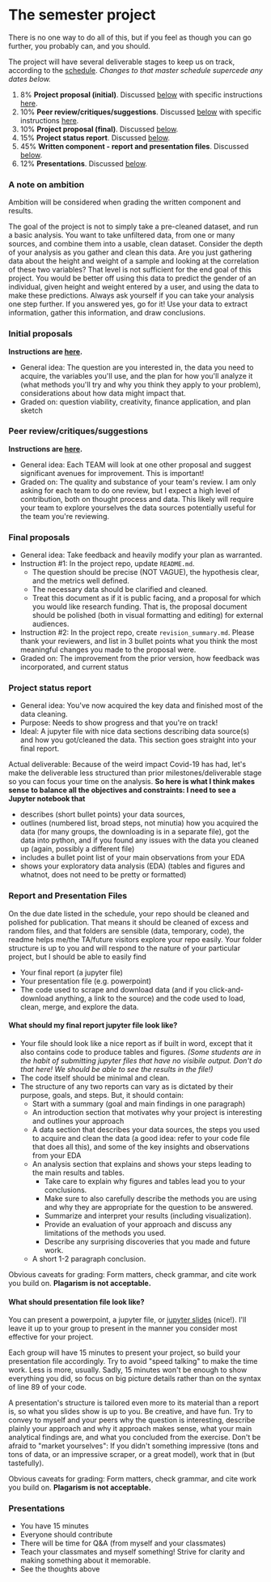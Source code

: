 # The semester project

There is no one way to do all of this, but if you feel as though you can go further, you probably can, and you should. 

The project will have several deliverable stages to keep us on track, according to the [schedule](https://ledatascifi.github.io/#schedule). _Changes to that master schedule supercede any dates below._

1. 8% **Project proposal (initial)**. Discussed [below](#initial-proposals) with specific instructions [here](https://ledatascifi.github.io/assignments/project_initial.html).
2. 10% **Peer review/critiques/suggestions**.  Discussed [below](#peer-reviewcritiquessuggestions) with specific instructions [here](project_peer_review.html).
2. 10% **Project proposal (final)**. Discussed [below](#final-proposals).
3. 15% **Project status report**. Discussed [below](#project-status-report).
4. 45% **Written component - report and presentation files**. Discussed [below](#report-and-presentation-files).
5. 12% **Presentations**. Discussed [below](#presentations).

### A note on ambition

Ambition will be considered when grading the written component and results. 

The goal of the project is not to simply take a pre-cleaned dataset, and run a basic analysis. You want to take unfiltered data, from one or many sources, and combine them into a usable, clean dataset. Consider the depth of your analysis as you gather and clean this data. Are you just gathering data about the height and weight of a sample and looking at the correlation of these two variables? That level is not sufficient for the end goal of this project. You would be better off using this data to predict the gender of an individual, given height and weight entered by a user, and using the data to make these predictions. Always ask yourself if you can take your analysis one step further. If you answered yes, go for it! Use your data to extract information, gather this information, and draw conclusions. 

### Initial proposals

**Instructions are [here](project_initial.html).**

- General idea: The question are you interested in, the data you need to acquire, the variables you'll use, and the  plan for how you'll analyze it (what methods you'll try and why you think they apply to your problem), considerations about how data might impact that.
- Graded on: question viability, creativity, finance application, and plan sketch

<!-- 
- How to: Write proposal within README file, and start it with "#Research Proposal: \< Title \>"
- Answer [the questions in 1, 2, and 3 here](https://www.textbook.ds100.org/ch/01/lifecycle_students_1.html) within your proposal
-->

### Peer review/critiques/suggestions

**Instructions are [here](project_peer_review.html).**

- General idea: Each TEAM will look at one other proposal and suggest significant avenues for improvement. This is important!
- Graded on: The quality and substance of your team's review. I am only asking for each team to do one review, but I expect a high level of contribution, both on thought process and data. This likely will require your team to explore yourselves the data sources potentially useful for the team you're reviewing. 

### Final proposals

- General idea: Take feedback and heavily modify your plan as warranted.
- Instruction #1: In the project repo, update `README.md`. 
    - The question should be  precise (NOT VAGUE), the hypothesis clear, and the metrics well defined. 
    - The necessary data should be clarified and cleaned. 
    - Treat this document as if it is public facing, and a proposal for which you would like research funding. That is, the proposal document should be polished (both in visual formatting and editing) for external audiences.
- Instruction #2: In the project repo, create `revision_summary.md`. Please thank your reviewers, and list in 3 bullet points what you think the most meaningful changes you made to the proposal were. 
- Graded on: The improvement from the prior version, how feedback was incorporated, and current status

### Project status report

- General idea: You've now acquired the key data and finished most of the data cleaning. 
- Purpose: Needs to show progress and that you're on track!
- Ideal: A jupyter file with nice data sections describing data source(s) and how you got/cleaned the data. This section goes straight into your final report. 
    
Actual  deliverable: Because of the weird impact Covid-19 has had, let's make the deliverable less structured than prior milestones/deliverable stage so you can focus your time on the analysis. **So here is what I think makes sense to balance all the objectives and constraints: I need to see a Jupyter notebook that**
- describes (short bullet points) your data sources,
- outlines (numbered list, broad steps, not minutia) how you acquired the data (for many groups, the downloading is in a separate file), got the data into python, and if you found any issues with the data you cleaned up (again, possibly a different file)
- includes a bullet point list of your main observations from your EDA
- shows your exploratory data analysis (EDA) (tables and figures and whatnot, does not need to be pretty or formatted)
    
### Report and Presentation Files

On the due date listed in the schedule, your repo should be cleaned and polished for publication. That means it should be cleaned of excess and random files, and that folders are sensible (data, temporary, code), the readme helps me/the TA/future visitors explore your repo easily. Your folder structure is up to you and will respond to the nature of your particular project, but I should be able to easily find
- Your final report (a jupyter file)
- Your presentation file (e.g. powerpoint)
- The code used to scrape and download data (and if you click-and-download anything, a link to the source) and the code used to load, clean, merge, and explore the data. 

#### What should my final report jupyter file look like?

- Your file should look like a nice report as if built in word, except that it also contains code to produce tables and figures. _(Some students are in the habit of submitting jupyter files that have no visibile output. Don't do that here! We should be able to see the results in the file!)_
- The code itself should be minimal and clean.
- The structure of any two reports can vary as is dictated by their purpose, goals, and steps. But, it should contain:
    - Start with a summary (goal and main findings in one paragraph)
    - An introduction section that motivates why your project is interesting and outlines your approach
    - A data section that describes your data sources, the steps you used to acquire and clean the data (a good idea: refer to your code file that does all this), and some of the key insights and observations from your EDA
    - An analysis section that explains and shows your steps leading to the main results and tables. 
        - Take care to explain why figures and tables lead you to your conclusions. 
        - Make sure to also carefully describe the methods you are using and why they are appropriate for the question to be answered. 
        - Summarize and interpret your results (including visualization). 
        - Provide an evaluation of your approach and discuss any limitations of the methods you used. 
        - Describe any surprising discoveries that you made and future work.
    - A short 1-2 paragraph conclusion.
    
Obvious caveats for grading: Form matters, check grammar, and cite work you build on. **Plagarism is not acceptable.** 

#### What should presentation file look like?
    
You can present a powerpoint, a jupyter file, or [jupyter slides](https://medium.com/@mjspeck/presenting-code-using-jupyter-notebook-slides-a8a3c3b59d67) (nice!). I'll leave it up to your group to present in the manner you consider most effective for your project. 

Each group will have 15 minutes to present your project, so build your presentation file accordingly. Try to avoid "speed talking" to make the time work. Less is more, usually. Sadly, 15 minutes won't be enough to show everything you did, so focus on big picture details rather than on the syntax of line 89 of your code.

A presentation's structure is tailored even more to its material than a report is, so what you slides show is up to you. Be creative, and have fun. Try to convey to myself and your peers why the question is interesting, describe plainly your approach and why it approach makes sense, what your main analytical findings are, and what you concluded from the exercise. Don't be afraid to "market yourselves": If you didn't something impressive (tons and tons of data, or an impressive scraper, or a great model), work that in (but tastefully). 

Obvious caveats for grading: Form matters, check grammar, and cite work you build on. **Plagarism is not acceptable.** 

### Presentations

- You have 15 minutes
- Everyone should contribute
- There will be time for Q&A (from myself and your classmates)
- Teach your classmates and myself something! Strive for clarity and making something about it memorable.
- See the thoughts above
